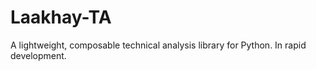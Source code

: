 # Laakhay-TA

A lightweight, composable technical analysis library for Python. In rapid development.